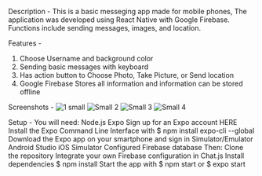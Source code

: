 
Description - 
This is a basic messeging app made for mobile phones, The application was developed using React Native with Google Firebase. Functions include sending messages, images, and location.


Features - 
1. Choose Username and background color
2. Sending basic messages with keyboard
3. Has action button to Choose Photo, Take Picture, or Send location
4. Google Firebase Stores all information and information can be stored offline


Screenshots - 
![1 small](https://user-images.githubusercontent.com/70227483/113067121-0374f900-9179-11eb-9c90-d61e9b55a249.png)
![Small 2](https://user-images.githubusercontent.com/70227483/113067128-04a62600-9179-11eb-9310-d51585bc6e7a.png)
![Small 3](https://user-images.githubusercontent.com/70227483/113067131-05d75300-9179-11eb-976b-1ee9acca3ad2.png)
![Small 4](https://user-images.githubusercontent.com/70227483/113067137-0839ad00-9179-11eb-9ce9-619ef62a206e.png)


Setup - 
You will need:
Node.js
Expo
Sign up for an Expo account HERE
Install the Expo Command Line Interface with $ npm install expo-cli --global
Download the Expo app on your smartphone and sign in
Simulator/Emulator
Android Studio
iOS Simulator
Configured Firebase database
Then:
Clone the repository
Integrate your own Firebase configuration in Chat.js
Install dependencies
$ npm install
Start the app with $ npm start or $ expo start
